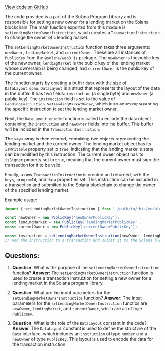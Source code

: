 [View code on GitHub](https://github.com/solana-labs/solana-program-library/token-lending/js/src/instructions/setLendingMarketOwner.ts)

The code provided is a part of the Solana Program Library and is responsible for setting a new owner for a lending market on the Solana blockchain. The main function exported from this module is `setLendingMarketOwnerInstruction`, which creates a `TransactionInstruction` to change the owner of a lending market.

The `setLendingMarketOwnerInstruction` function takes three arguments: `newOwner`, `lendingMarket`, and `currentOwner`. These are all instances of `PublicKey` from the `@solana/web3.js` package. The `newOwner` is the public key of the new owner, `lendingMarket` is the public key of the lending market whose ownership is being changed, and `currentOwner` is the public key of the current owner.

The function starts by creating a buffer `data` with the size of `DataLayout.span`. `DataLayout` is a struct that represents the layout of the data in the buffer. It has two fields: `instruction` (a single byte) and `newOwner` (a public key). The `instruction` field is set to the value of `LendingInstruction.SetLendingMarketOwner`, which is an enum representing the specific instruction to set the lending market owner.

Next, the `DataLayout.encode` function is called to encode the data object containing the `instruction` and `newOwner` fields into the buffer. This buffer will be included in the `TransactionInstruction`.

The `keys` array is then created, containing two objects representing the lending market and the current owner. The lending market object has its `isWritable` property set to `true`, indicating that the lending market's state can be modified by this instruction. The current owner object has its `isSigner` property set to `true`, meaning that the current owner must sign the transaction for it to be valid.

Finally, a new `TransactionInstruction` is created and returned, with the `keys`, `programId`, and `data` properties set. This instruction can be included in a transaction and submitted to the Solana blockchain to change the owner of the specified lending market.

Example usage:

```javascript
import { setLendingMarketOwnerInstruction } from './path/to/this/module';

const newOwner = new PublicKey('newOwnerPublicKey');
const lendingMarket = new PublicKey('lendingMarketPublicKey');
const currentOwner = new PublicKey('currentOwnerPublicKey');

const instruction = setLendingMarketOwnerInstruction(newOwner, lendingMarket, currentOwner);
// Add the instruction to a transaction and submit it to the Solana blockchain.
```
## Questions: 
 1. **Question**: What is the purpose of the `setLendingMarketOwnerInstruction` function?
   **Answer**: The `setLendingMarketOwnerInstruction` function is used to create a transaction instruction for setting a new owner for a lending market in the Solana program library.

2. **Question**: What are the input parameters for the `setLendingMarketOwnerInstruction` function?
   **Answer**: The input parameters for the `setLendingMarketOwnerInstruction` function are `newOwner`, `lendingMarket`, and `currentOwner`, which are all of type `PublicKey`.

3. **Question**: What is the role of the `DataLayout` constant in the code?
   **Answer**: The `DataLayout` constant is used to define the structure of the `Data` interface, which includes an `instruction` of type `number` and a `newOwner` of type `PublicKey`. This layout is used to encode the data for the transaction instruction.